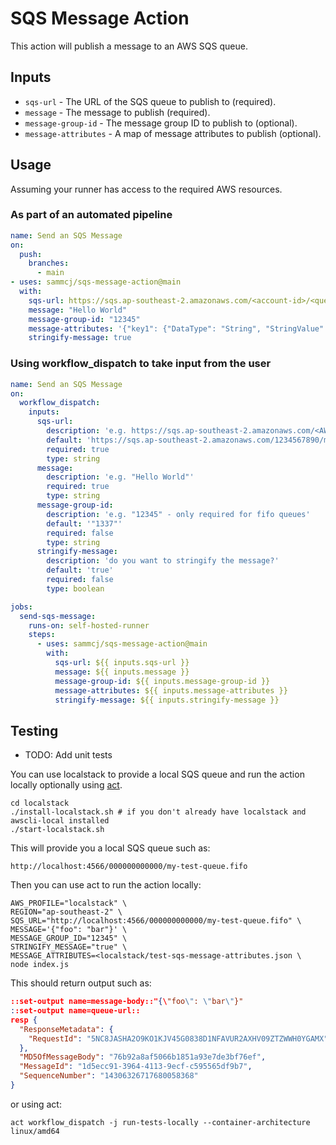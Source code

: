 # SQS Message Action

This action will publish a message to an AWS SQS queue.

## Inputs

- `sqs-url` - The URL of the SQS queue to publish to (required).
- `message` - The message to publish (required).
- `message-group-id` - The message group ID to publish to (optional).
- `message-attributes` - A map of message attributes to publish (optional).

## Usage

Assuming your runner has access to the required AWS resources.

### As part of an automated pipeline

```yaml
name: Send an SQS Message
on:
  push:
    branches:
      - main
- uses: sammcj/sqs-message-action@main
  with:
    sqs-url: https://sqs.ap-southeast-2.amazonaws.com/<account-id>/<queue-name>
    message: "Hello World"
    message-group-id: "12345"
    message-attributes: '{"key1": {"DataType": "String", "StringValue": "value1" }}'
    stringify-message: true
```

### Using workflow_dispatch to take input from the user

```yaml
name: Send an SQS Message
on:
  workflow_dispatch:
    inputs:
      sqs-url:
        description: 'e.g. https://sqs.ap-southeast-2.amazonaws.com/<AWS ID>/<queue-name>.fifo'
        default: 'https://sqs.ap-southeast-2.amazonaws.com/1234567890/my-sqs-queue.fifo'
        required: true
        type: string
      message:
        description: 'e.g. "Hello World"'
        required: true
        type: string
      message-group-id:
        description: 'e.g. "12345" - only required for fifo queues'
        default: '"1337"'
        required: false
        type: string
      stringify-message:
        description: 'do you want to stringify the message?'
        default: 'true'
        required: false
        type: boolean

jobs:
  send-sqs-message:
    runs-on: self-hosted-runner
    steps:
      - uses: sammcj/sqs-message-action@main
        with:
          sqs-url: ${{ inputs.sqs-url }}
          message: ${{ inputs.message }}
          message-group-id: ${{ inputs.message-group-id }}
          message-attributes: ${{ inputs.message-attributes }}
          stringify-message: ${{ inputs.stringify-message }}
```

## Testing

- TODO: Add unit tests

You can use localstack to provide a local SQS queue and run the action locally optionally using [act](https://github.com/nektos/act).

```shell
cd localstack
./install-localstack.sh # if you don't already have localstack and awscli-local installed
./start-localstack.sh
```

This will provide you a local SQS queue such as:

```shell
http://localhost:4566/000000000000/my-test-queue.fifo
```

Then you can use act to run the action locally:

```shell
AWS_PROFILE="localstack" \
REGION="ap-southeast-2" \
SQS_URL="http://localhost:4566/000000000000/my-test-queue.fifo" \
MESSAGE='{"foo": "bar"}' \
MESSAGE_GROUP_ID="12345" \
STRINGIFY_MESSAGE="true" \
MESSAGE_ATTRIBUTES=<localstack/test-sqs-message-attributes.json \
node index.js
```

This should return output such as:

```json
::set-output name=message-body::"{\"foo\": \"bar\"}"
::set-output name=queue-url::
resp {
  "ResponseMetadata": {
    "RequestId": "5NC8JASHA2O9KO1KJV45G0838D1NFAVUR2AXHV09ZTZWWH0YGAMX"
  },
  "MD5OfMessageBody": "76b92a8af5066b1851a93e7de3bf76ef",
  "MessageId": "1d5ecc91-3964-4113-9ecf-c595565df9b7",
  "SequenceNumber": "14306326717680058368"
}
```

or using act:

```shell
act workflow_dispatch -j run-tests-locally --container-architecture linux/amd64
```
